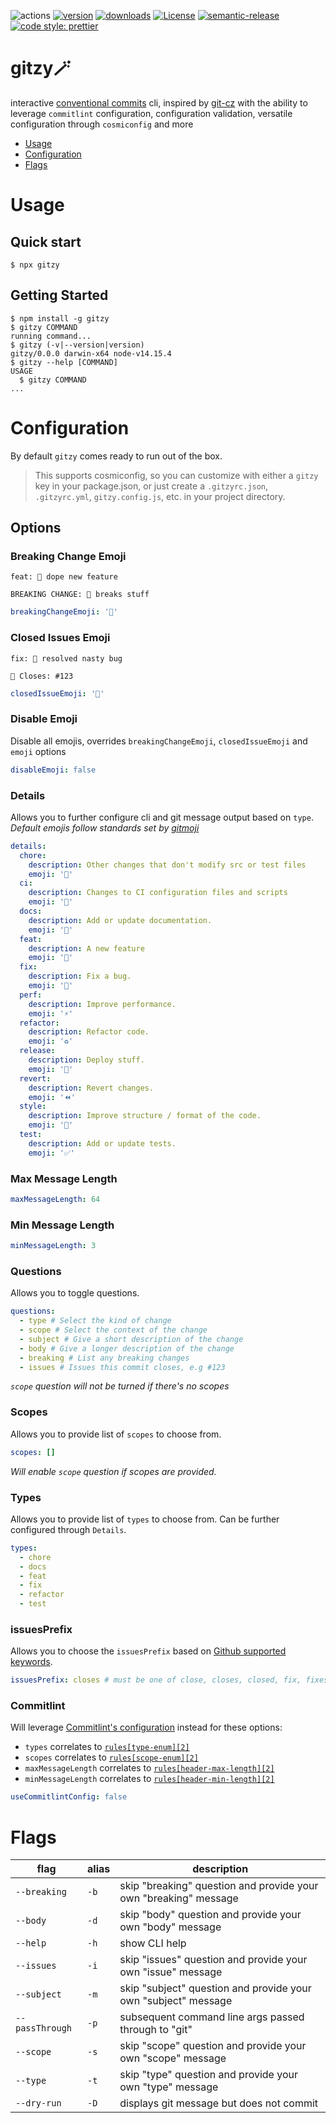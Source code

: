 ![actions][actions-badge]
[![version][version-badge]][package] [![downloads][downloads-badge]][npmtrends]
[![License][license-badge]][license]
[![semantic-release][semantic-release-badge]][semantic-release]
[![code style: prettier][prettier-badge]][prettier]

<h1>gitzy🪄</h1>

interactive [conventional commits][conventional-commits] cli, inspired by [git-cz][git-cz] with the ability to leverage `commitlint` configuration, configuration validation, versatile configuration through `cosmiconfig` and more

<!-- toc -->

- [Usage](#usage)
- [Configuration](#configuration)
- [Flags](#flags)
<!-- tocstop -->

# Usage

## Quick start

```sh-session
$ npx gitzy
```

## Getting Started

<!-- usage -->

```sh-session
$ npm install -g gitzy
$ gitzy COMMAND
running command...
$ gitzy (-v|--version|version)
gitzy/0.0.0 darwin-x64 node-v14.15.4
$ gitzy --help [COMMAND]
USAGE
  $ gitzy COMMAND
...
```

<!-- usagestop -->

# Configuration

By default `gitzy` comes ready to run out of the box.

> This supports cosmiconfig, so you can customize with either a `gitzy` key in your package.json, or just create a `.gitzyrc.json`, `.gitzyrc.yml`, `gitzy.config.js`, etc. in your project directory.

## Options

### Breaking Change Emoji

```
feat: 🎸 dope new feature

BREAKING CHANGE: 🧨 breaks stuff
```

```yml
breakingChangeEmoji: '🧨'
```

### Closed Issues Emoji

```
fix: 🐛 resolved nasty bug

🏁 Closes: #123
```

```yml
closedIssueEmoji: '🏁'
```

### Disable Emoji

Disable all emojis, overrides `breakingChangeEmoji`, `closedIssueEmoji` and `emoji` options

```yml
disableEmoji: false
```

### Details

Allows you to further configure cli and git message output based on `type`.
_Default emojis follow standards set by [gitmoji][gitmoji]_

```yml
details:
  chore:
    description: Other changes that don't modify src or test files
    emoji: '🤖'
  ci:
    description: Changes to CI configuration files and scripts
    emoji: '👷'
  docs:
    description: Add or update documentation.
    emoji: '📝'
  feat:
    description: A new feature
    emoji: '🎸'
  fix:
    description: Fix a bug.
    emoji: '🐛'
  perf:
    description: Improve performance.
    emoji: '⚡️'
  refactor:
    description: Refactor code.
    emoji: '♻️'
  release:
    description: Deploy stuff.
    emoji: '🚀'
  revert:
    description: Revert changes.
    emoji: '⏪'
  style:
    description: Improve structure / format of the code.
    emoji: '🎨'
  test:
    description: Add or update tests.
    emoji: '✅'
```

### Max Message Length

```yml
maxMessageLength: 64
```

### Min Message Length

```yml
minMessageLength: 3
```

### Questions

Allows you to toggle questions.

```yml
questions:
  - type # Select the kind of change
  - scope # Select the context of the change
  - subject # Give a short description of the change
  - body # Give a longer description of the change
  - breaking # List any breaking changes
  - issues # Issues this commit closes, e.g #123
```

_`scope` question will not be turned if there's no scopes_

### Scopes

Allows you to provide list of `scopes` to choose from.

```yml
scopes: []
```

_Will enable `scope` question if scopes are provided._

### Types

Allows you to provide list of `types` to choose from. Can be further configured through `Details`.

```yml
types:
  - chore
  - docs
  - feat
  - fix
  - refactor
  - test
```

### issuesPrefix

Allows you to choose the `issuesPrefix` based on [Github supported keywords](https://docs.github.com/en/github/managing-your-work-on-github/linking-a-pull-request-to-an-issue#linking-a-pull-request-to-an-issue-using-a-keyword).

```yml
issuesPrefix: closes # must be one of close, closes, closed, fix, fixes, fixed, resolve, resolves, resolved
```

### Commitlint

Will leverage [Commitlint's configuration](https://commitlint.js.org/#/reference-configuration) instead for these options:

- `types` correlates to [`rules[type-enum][2]`](https://commitlint.js.org/#/reference-rules?id=type-enum)
- `scopes` correlates to [`rules[scope-enum][2]`](https://commitlint.js.org/#/reference-rules?id=scope-enum)
- `maxMessageLength` correlates to [`rules[header-max-length][2]`](https://commitlint.js.org/#/reference-rules?id=header-max-length)
- `minMessageLength` correlates to [`rules[header-min-length][2]`](https://commitlint.js.org/#/reference-rules?id=header-min-length)

```yml
useCommitlintConfig: false
```

# Flags

| flag            | alias | description                                                      |
| --------------- | ----- | ---------------------------------------------------------------- |
| `--breaking`    | `-b`  | skip "breaking" question and provide your own "breaking" message |
| `--body`        | `-d`  | skip "body" question and provide your own "body" message         |
| `--help`        | `-h`  | show CLI help                                                    |
| `--issues`      | `-i`  | skip "issues" question and provide your own "issue" message      |
| `--subject`     | `-m`  | skip "subject" question and provide your own "subject" message   |
| `--passThrough` | `-p`  | subsequent command line args passed through to "git"             |
| `--scope`       | `-s`  | skip "scope" question and provide your own "scope" message       |
| `--type`        | `-t`  | skip "type" question and provide your own "type" message         |
| `--dry-run`     | `-D`  | displays git message but does not commit                         |

<!-- references -->

[actions-badge]: https://img.shields.io/github/workflow/status/jimmy-guzman/gitzy/release?label=actions&logo=github-actions&style=flat-square
[version-badge]: https://img.shields.io/npm/v/gitzy.svg?logo=npm&style=flat-square
[package]: https://www.npmjs.com/package/gitzy
[downloads-badge]: https://img.shields.io/npm/dm/gitzy.svg?logo=npm&style=flat-square
[npmtrends]: http://www.npmtrends.com/gitzy
[semantic-release]: https://github.com/semantic-release/semantic-release
[semantic-release-badge]: https://img.shields.io/badge/%20%20%F0%9F%93%A6%F0%9F%9A%80-semantic--release-e10079.svg?style=flat-square
[prettier-badge]: https://img.shields.io/badge/code_style-prettier-ff69b4.svg?style=flat-square
[prettier]: https://github.com/prettier/prettier
[gitmoji]: https://gitmoji.carloscuesta.me/
[license]: https://github.com/jimmy-guzman/gitzy/blob/master/package.json
[license-badge]: https://img.shields.io/npm/l/gitzy.svg?style=flat-square
[conventional-commits]: https://www.conventionalcommits.org/
[git-cz]: https://github.com/streamich/git-cz
